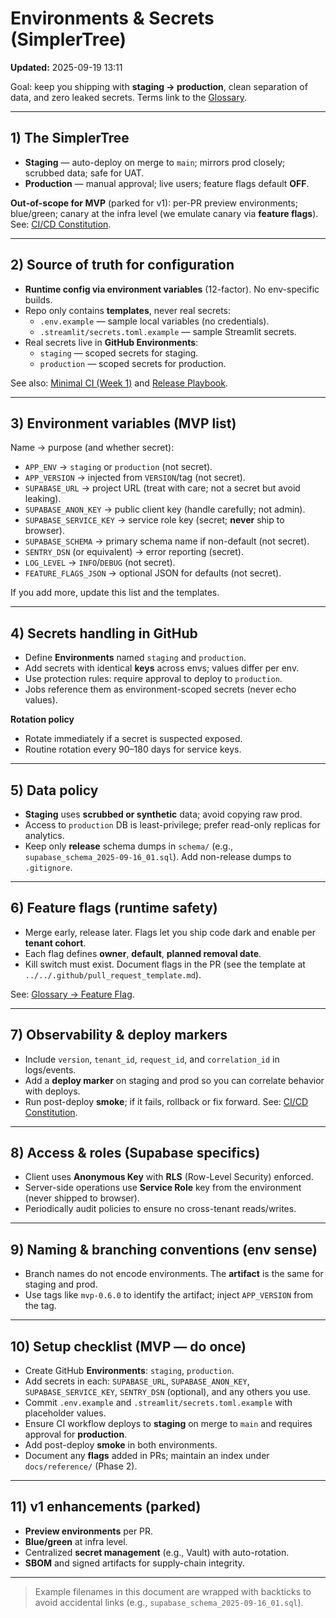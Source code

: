 # Environments & Secrets (SimplerTree)
**Updated:** 2025-09-19 13:11

Goal: keep you shipping with **staging → production**, clean separation of data, and zero leaked secrets. Terms link to the [Glossary](../reference/glossary.md).

---

## 1) The SimplerTree
- **Staging** — auto-deploy on merge to `main`; mirrors prod closely; scrubbed data; safe for UAT.  
- **Production** — manual approval; live users; feature flags default **OFF**.

**Out-of-scope for MVP** (parked for v1): per-PR preview environments; blue/green; canary at the infra level (we emulate canary via **feature flags**). See: [CI/CD Constitution](ci_cd_constitution.md).

---

## 2) Source of truth for configuration
- **Runtime config via environment variables** (12-factor). No env-specific builds.  
- Repo only contains **templates**, never real secrets:
  - `.env.example` — sample local variables (no credentials).  
  - `.streamlit/secrets.toml.example` — sample Streamlit secrets.  
- Real secrets live in **GitHub Environments**:
  - `staging` — scoped secrets for staging.
  - `production` — scoped secrets for production.

See also: [Minimal CI (Week 1)](ci_minimal.md) and [Release Playbook](../runbooks/release_playbook.md).

---

## 3) Environment variables (MVP list)
Name → purpose (and whether secret):  
- `APP_ENV` → `staging` or `production` (not secret).  
- `APP_VERSION` → injected from `VERSION`/tag (not secret).  
- `SUPABASE_URL` → project URL (treat with care; not a secret but avoid leaking).  
- `SUPABASE_ANON_KEY` → public client key (handle carefully; not admin).  
- `SUPABASE_SERVICE_KEY` → service role key (secret; **never** ship to browser).  
- `SUPABASE_SCHEMA` → primary schema name if non-default (not secret).  
- `SENTRY_DSN` (or equivalent) → error reporting (secret).  
- `LOG_LEVEL` → `INFO`/`DEBUG` (not secret).  
- `FEATURE_FLAGS_JSON` → optional JSON for defaults (not secret).

If you add more, update this list and the templates.

---

## 4) Secrets handling in GitHub
- Define **Environments** named `staging` and `production`.  
- Add secrets with identical **keys** across envs; values differ per env.  
- Use protection rules: require approval to deploy to `production`.  
- Jobs reference them as environment-scoped secrets (never echo values).

**Rotation policy**  
- Rotate immediately if a secret is suspected exposed.  
- Routine rotation every 90–180 days for service keys.

---

## 5) Data policy
- **Staging** uses **scrubbed or synthetic** data; avoid copying raw prod.  
- Access to `production` DB is least-privilege; prefer read-only replicas for analytics.  
- Keep only **release** schema dumps in `schema/` (e.g., `supabase_schema_2025-09-16_01.sql`). Add non-release dumps to `.gitignore`.

---

## 6) Feature flags (runtime safety)
- Merge early, release later. Flags let you ship code dark and enable per **tenant cohort**.  
- Each flag defines **owner**, **default**, **planned removal date**.  
- Kill switch must exist. Document flags in the PR (see the template at `../../.github/pull_request_template.md`).

See: [Glossary → Feature Flag](../reference/glossary.md#feature-flag).

---

## 7) Observability & deploy markers
- Include `version`, `tenant_id`, `request_id`, and `correlation_id` in logs/events.  
- Add a **deploy marker** on staging and prod so you can correlate behavior with deploys.  
- Run post-deploy **smoke**; if it fails, rollback or fix forward. See: [CI/CD Constitution](ci_cd_constitution.md#rollback-and-roll-forward).

---

## 8) Access & roles (Supabase specifics)
- Client uses **Anonymous Key** with **RLS** (Row-Level Security) enforced.  
- Server-side operations use **Service Role** key from the environment (never shipped to browser).  
- Periodically audit policies to ensure no cross-tenant reads/writes.

---

## 9) Naming & branching conventions (env sense)
- Branch names do not encode environments. The **artifact** is the same for staging and prod.  
- Use tags like `mvp-0.6.0` to identify the artifact; inject `APP_VERSION` from the tag.

---

## 10) Setup checklist (MVP — do once)
- Create GitHub **Environments**: `staging`, `production`.  
- Add secrets in each: `SUPABASE_URL`, `SUPABASE_ANON_KEY`, `SUPABASE_SERVICE_KEY`, `SENTRY_DSN` (optional), and any others you use.  
- Commit `.env.example` and `.streamlit/secrets.toml.example` with placeholder values.  
- Ensure CI workflow deploys to **staging** on merge to `main` and requires approval for **production**.  
- Add post-deploy **smoke** in both environments.  
- Document any **flags** added in PRs; maintain an index under `docs/reference/` (Phase 2).

---

## 11) v1 enhancements (parked)
- **Preview environments** per PR.  
- **Blue/green** at infra level.  
- Centralized **secret management** (e.g., Vault) with auto-rotation.  
- **SBOM** and signed artifacts for supply-chain integrity.

---

> Example filenames in this document are wrapped with backticks to avoid accidental links (e.g., `supabase_schema_2025-09-16_01.sql`).